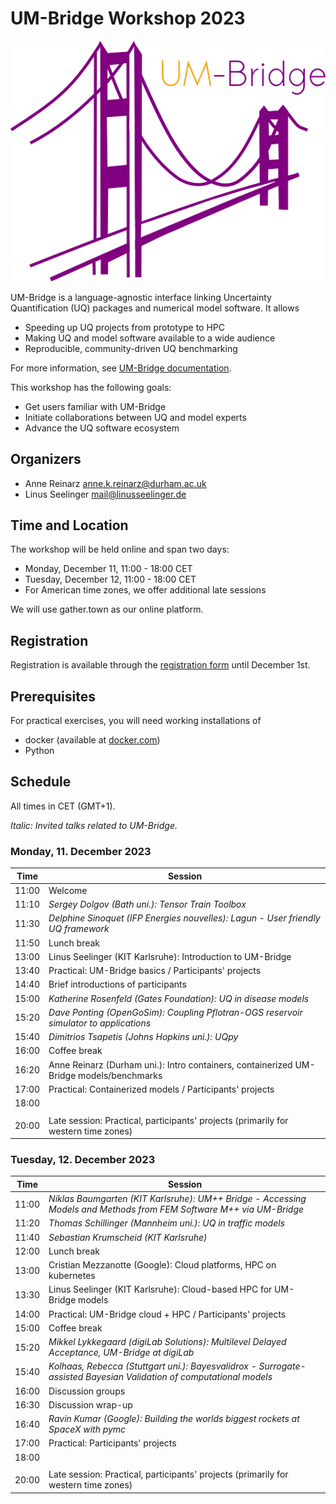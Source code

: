 # UM-Bridge Workshop 2023

![UM-Bridge logo](/UM-bridge.png)

UM-Bridge is a language-agnostic interface linking Uncertainty Quantification (UQ) packages and numerical model software. It allows

* Speeding up UQ projects from prototype to HPC
* Making UQ and model software available to a wide audience
* Reproducible, community-driven UQ benchmarking

For more information, see [UM-Bridge documentation](https://um-bridge-benchmarks.readthedocs.io/en/docs/).

This workshop has the following goals:

* Get users familiar with UM-Bridge
* Initiate collaborations between UQ and model experts
* Advance the UQ software ecosystem

## Organizers

* Anne Reinarz [anne.k.reinarz@durham.ac.uk](mailto:anne.k.reinarz@durham.ac.uk)
* Linus Seelinger [mail@linusseelinger.de](mailto:mail@linusseelinger.de)

## Time and Location

The workshop will be held online and span two days:
* Monday, December 11, 11:00 - 18:00 CET
* Tuesday, December 12, 11:00 - 18:00 CET
* For American time zones, we offer additional late sessions

We will use gather.town as our online platform.

## Registration

Registration is available through the [registration form](https://forms.gle/Y9Ywsg126rWRJnzG9) until December 1st.

## Prerequisites

For practical exercises, you will need working installations of
* docker (available at [docker.com](https://www.docker.com/))
* Python

## Schedule

All times in CET (GMT+1).

*Italic: Invited talks related to UM-Bridge.*

### Monday, 11. December 2023

| Time | Session |
| --- | --- |
| 11:00 | Welcome |
| 11:10 | *Sergey Dolgov (Bath uni.): Tensor Train Toolbox* |
| 11:30 | *Delphine Sinoquet (IFP Energies nouvelles): Lagun - User friendly UQ framework* |
| 11:50 | Lunch break |
| 13:00 | Linus Seelinger (KIT Karlsruhe): Introduction to UM-Bridge |
| 13:40 | Practical: UM-Bridge basics / Participants' projects |
| 14:40 | Brief introductions of participants |
| 15:00 | *Katherine Rosenfeld (Gates Foundation): UQ in disease models* |
| 15:20 | *Dave Ponting (OpenGoSim): Coupling Pflotran-OGS reservoir simulator to applications* |
| 15:40 | *Dimitrios Tsapetis (Johns Hopkins uni.): UQpy*|
| 16:00 | Coffee break |
| 16:20 | Anne Reinarz (Durham uni.): Intro containers, containerized UM-Bridge models/benchmarks |
| 17:00 | Practical: Containerized models / Participants' projects |
| 18:00 | |
|  |  |
| 20:00 | Late session: Practical, participants' projects (primarily for western time zones) |

### Tuesday, 12. December 2023

| Time | Session |
| --- | --- |
| 11:00 | *Niklas Baumgarten (KIT Karlsruhe): UM++ Bridge - Accessing Models and Methods from FEM Software M++ via UM-Bridge* |
| 11:20 | *Thomas Schillinger (Mannheim uni.): UQ in traffic models* |
| 11:40 | *Sebastian Krumscheid (KIT Karlsruhe)* |
| 12:00 | Lunch break |
| 13:00 | Cristian Mezzanotte (Google): Cloud platforms, HPC on kubernetes |
| 13:30 | Linus Seelinger (KIT Karlsruhe): Cloud-based HPC for UM-Bridge models |
| 14:00 | Practical: UM-Bridge cloud + HPC / Participants' projects |
| 15:00 | Coffee break |
| 15:20 | *Mikkel Lykkegaard (digiLab Solutions): Multilevel Delayed Acceptance, UM-Bridge at digiLab* |
| 15:40 | *Kolhaas, Rebecca (Stuttgart uni.): Bayesvalidrox - Surrogate-assisted Bayesian Validation of computational models* |
| 16:00 | Discussion groups |
| 16:30 | Discussion wrap-up |
| 16:40 | *Ravin Kumar (Google): Building the worlds biggest rockets at SpaceX with pymc* |
| 17:00 | Practical: Participants' projects |
| 18:00 | |
|  |  |
| 20:00 | Late session: Practical, participants' projects (primarily for western time zones) |
